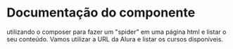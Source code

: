 # Documentação do componente
utilizando o composer para fazer um "spider" em uma página html e listar o seu conteúdo. Vamos utilizar a URL da Alura e listar os cursos disponíveis.
